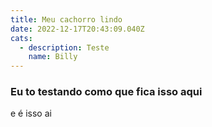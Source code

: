 ```yaml
---
title: Meu cachorro lindo
date: 2022-12-17T20:43:09.040Z
cats:
  - description: Teste
    name: Billy
---
```

### Eu to testando como que fica isso aqui

e é isso ai